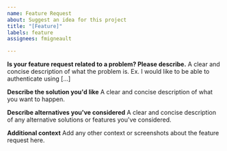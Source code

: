 ```yaml
---
name: Feature Request
about: Suggest an idea for this project
title: "[Feature]"
labels: feature
assignees: fmigneault

---
```


**Is your feature request related to a problem? Please describe.**
A clear and concise description of what the problem is. 
Ex. I would like to be able to authenticate using [...]

**Describe the solution you'd like**
A clear and concise description of what you want to happen.

**Describe alternatives you've considered**
A clear and concise description of any alternative solutions or features you've considered.

**Additional context**
Add any other context or screenshots about the feature request here.
